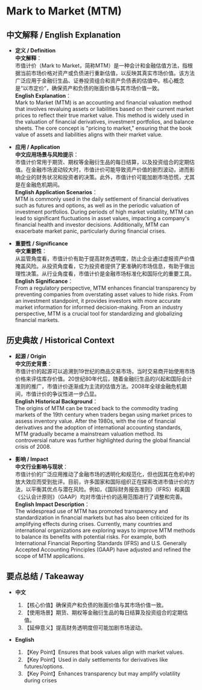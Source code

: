 # Mark to Market (MTM)

## 中文解释 / English Explanation

* **定义 / Definition**  
  **中文解释**：  
  市值计价（Mark to Market，简称MTM）是一种会计和金融估值方法，指根据当前市场价格对资产或负债进行重新估值，以反映其真实市场价值。该方法广泛应用于金融衍生品、证券投资组合和资产负债表的估值中。核心概念是“以市定价”，确保资产和负债的账面价值与其市场价值一致。  
  **English Explanation**：  
  Mark to Market (MTM) is an accounting and financial valuation method that involves revaluing assets or liabilities based on their current market prices to reflect their true market value. This method is widely used in the valuation of financial derivatives, investment portfolios, and balance sheets. The core concept is "pricing to market," ensuring that the book value of assets and liabilities aligns with their market value.

* **应用 / Application**  
  **中文应用场景与风险提示**：  
  市值计价常用于期货、期权等金融衍生品的每日结算，以及投资组合的定期估值。在金融市场波动较大时，市值计价可能导致资产价值的剧烈波动，进而影响企业的财务状况和投资者的决策。此外，市值计价可能加剧市场恐慌，尤其是在金融危机期间。  
  **English Application Scenarios**：  
  MTM is commonly used in the daily settlement of financial derivatives such as futures and options, as well as in the periodic valuation of investment portfolios. During periods of high market volatility, MTM can lead to significant fluctuations in asset values, impacting a company's financial health and investor decisions. Additionally, MTM can exacerbate market panic, particularly during financial crises.

* **重要性 / Significance**  
  **中文重要性**：  
  从监管角度看，市值计价有助于提高财务透明度，防止企业通过虚报资产价值掩盖风险。从投资角度看，它为投资者提供了更准确的市场信息，有助于做出理性决策。从行业角度看，市值计价是金融市场标准化和国际化的重要工具。  
  **English Significance**：  
  From a regulatory perspective, MTM enhances financial transparency by preventing companies from overstating asset values to hide risks. From an investment standpoint, it provides investors with more accurate market information for informed decision-making. From an industry perspective, MTM is a crucial tool for standardizing and globalizing financial markets.

## 历史典故 / Historical Context

* **起源 / Origin**  
  **中文历史背景**：  
  市值计价的起源可以追溯到19世纪的商品交易市场，当时交易商开始使用市场价格来评估库存价值。20世纪80年代后，随着金融衍生品的兴起和国际会计准则的推广，市值计价逐渐成为主流的估值方法。2008年全球金融危机期间，市值计价的争议性进一步凸显。  
  **English Historical Background**：  
  The origins of MTM can be traced back to the commodity trading markets of the 19th century when traders began using market prices to assess inventory value. After the 1980s, with the rise of financial derivatives and the adoption of international accounting standards, MTM gradually became a mainstream valuation method. Its controversial nature was further highlighted during the global financial crisis of 2008.

* **影响 / Impact**  
  **中文行业影响与现状**：  
  市值计价的广泛应用推动了金融市场的透明化和规范化，但也因其在危机中的放大效应而受到批评。目前，许多国家和国际组织正在探索改进市值计价的方法，以平衡其优点与潜在风险。例如，《国际财务报告准则》（IFRS）和美国《公认会计原则》（GAAP）均对市值计价的适用范围进行了调整和完善。  
  **English Impact Description**：  
  The widespread use of MTM has promoted transparency and standardization in financial markets but has also been criticized for its amplifying effects during crises. Currently, many countries and international organizations are exploring ways to improve MTM methods to balance its benefits with potential risks. For example, both International Financial Reporting Standards (IFRS) and U.S. Generally Accepted Accounting Principles (GAAP) have adjusted and refined the scope of MTM applications.

## 要点总结 / Takeaway

* **中文**  
  1. 【核心价值】确保资产和负债的账面价值与其市场价值一致。
  2. 【使用场景】期货、期权等金融衍生品的每日结算及投资组合的定期估值。
  3. 【延伸意义】提高财务透明度但可能加剧市场波动。

* **English**
  1. 【Key Point】Ensures that book values align with market values.
  2. 【Key Point】Used in daily settlements for derivatives like futures/options.
  3. 【Key Point】Enhances transparency but may amplify volatility during crises
